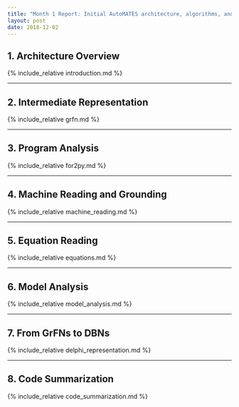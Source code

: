 ```yaml
---
title: "Month 1 Report: Initial AutoMATES architecture, algorithms, and approaches"
layout: post
date: 2018-12-02
---
```


## 1. Architecture Overview
{% include_relative introduction.md %}

---

## 2. Intermediate Representation
{% include_relative grfn.md %}

---

## 3. Program Analysis
{% include_relative for2py.md %}

---

## 4. Machine Reading and Grounding
{% include_relative machine_reading.md %}

---

## 5. Equation Reading
{% include_relative equations.md %}

---

## 6. Model Analysis 
{% include_relative model_analysis.md %}

---

## 7. From GrFNs to DBNs
{% include_relative delphi_representation.md %}

---

## 8. Code Summarization
{% include_relative code_summarization.md %}
